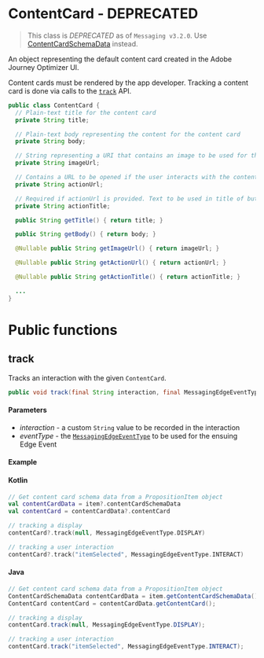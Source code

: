 # ContentCard - DEPRECATED

> This class is *DEPRECATED* as of `Messaging v3.2.0`. Use [ContentCardSchemaData](./schemas/content-card-schema-data.md) instead.

An object representing the default content card created in the Adobe Journey Optimizer UI. 

Content cards must be rendered by the app developer.  Tracking a content card is done via calls to the [`track`](#track) API.

```java
public class ContentCard {
  // Plain-text title for the content card
  private String title;

  // Plain-text body representing the content for the content card
  private String body;

  // String representing a URI that contains an image to be used for this content card
  private String imageUrl;

  // Contains a URL to be opened if the user interacts with the content card
  private String actionUrl;

  // Required if actionUrl is provided. Text to be used in title of button or link in content card
  private String actionTitle;

  public String getTitle() { return title; }

  public String getBody() { return body; }

  @Nullable public String getImageUrl() { return imageUrl; }

  @Nullable public String getActionUrl() { return actionUrl; }

  @Nullable public String getActionTitle() { return actionTitle; }

  ...
}
```

# Public functions

## track

Tracks an interaction with the given `ContentCard`.

```java
public void track(final String interaction, final MessagingEdgeEventType eventType)
```

#### Parameters

- _interaction_ - a custom `String` value to be recorded in the interaction
- _eventType_ - the [`MessagingEdgeEventType`](./../enum-public-classes/enum-messaging-edge-event-type.md) to be used for the ensuing Edge Event

#### Example

#### Kotlin

```kotlin
// Get content card schema data from a PropositionItem object
val contentCardData = item?.contentCardSchemaData
val contentCard = contentCardData?.contentCard

// tracking a display
contentCard?.track(null, MessagingEdgeEventType.DISPLAY)

// tracking a user interaction
contentCard?.track("itemSelected", MessagingEdgeEventType.INTERACT)
```

#### Java

```java
// Get content card schema data from a PropositionItem object
ContentCardSchemaData contentCardData = item.getContentCardSchemaData();
ContentCard contentCard = contentCardData.getContentCard();

// tracking a display
contentCard.track(null, MessagingEdgeEventType.DISPLAY);

// tracking a user interaction
contentCard.track("itemSelected", MessagingEdgeEventType.INTERACT);
```
